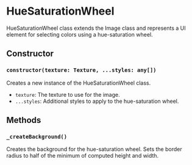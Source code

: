 # HueSaturationWheel

HueSaturationWheel class extends the Image class and represents a UI element for selecting colors using a hue-saturation wheel.

## Constructor

### `constructor(texture: Texture, ...styles: any[])`

Creates a new instance of the HueSaturationWheel class.

- `texture`: The texture to use for the image.
- `...styles`: Additional styles to apply to the hue-saturation wheel.

## Methods

### `_createBackground()`

Creates the background for the hue-saturation wheel. Sets the border radius to half of the minimum of computed height and width.

